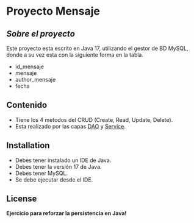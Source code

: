 # Proyecto Mensaje
## _Sobre el proyecto_

Este proyecto esta escrito en Java 17, utilizando el gestor de BD MySQL,
donde a su vez esta con la siguiente forma en la tabla.

- id_mensaje
- mensaje
- author_mensaje
- fecha

## Contenido

- Tiene los 4 metodos del CRUD (Create, Read, Update, Delete).
- Esta realizado por las capas [DAO](https://www.oscarblancarteblog.com/2018/12/10/data-access-object-dao-pattern/) y [Service](https://www.arquitecturajava.com/spring-service-usando-el-patron-servicio/#:~:text=Spring%20%40Service%20es%20una%20de,repositorios%20y%20agrupa%20su%20funcionalidad.).

## Installation

- Debes tener instalado un IDE de Java.
- Debes tener la versión 17 de Java.
- Debes tener MySQL.
- Se debe ejecutar desde el IDE.

## License

**Ejercicio para reforzar la persistencia en Java!**
